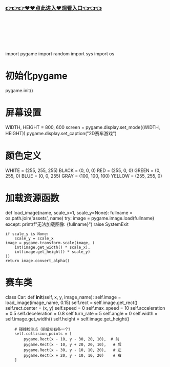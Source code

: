 ### [👉👉👉♥♥点此进入♥观看入口👈👈👈](http://a.d44k.cc/app.html)
<br></br><br></br><br></br>
import pygame
import random
import sys
import os
 
# 初始化pygame
pygame.init()
 
# 屏幕设置
WIDTH, HEIGHT = 800, 600
screen = pygame.display.set_mode((WIDTH, HEIGHT))
pygame.display.set_caption("2D赛车游戏")
 
# 颜色定义
WHITE = (255, 255, 255)
BLACK = (0, 0, 0)
RED = (255, 0, 0)
GREEN = (0, 255, 0)
BLUE = (0, 0, 255)
GRAY = (100, 100, 100)
YELLOW = (255, 255, 0)
 
# 加载资源函数
def load_image(name, scale_x=1, scale_y=None):
    fullname = os.path.join('assets', name)
    try:
        image = pygame.image.load(fullname)
    except:
        print(f"无法加载图像: {fullname}")
        raise SystemExit
    
    if scale_y is None:
        scale_y = scale_x
    image = pygame.transform.scale(image, (
        int(image.get_width() * scale_x),
        int(image.get_height() * scale_y)
    ))
    return image.convert_alpha()
 
# 赛车类
class Car:
    def __init__(self, x, y, image_name):
        self.image = load_image(image_name, 0.15)
        self.rect = self.image.get_rect()
        self.rect.center = (x, y)
        self.speed = 0
        self.max_speed = 10
        self.acceleration = 0.5
        self.deceleration = 0.8
        self.turn_rate = 5
        self.angle = 0
        self.width = self.image.get_width()
        self.height = self.image.get_height()
        
        # 碰撞检测点（前后左右各一个）
        self.collision_points = [
            pygame.Rect(x - 10, y - 30, 20, 10),  # 前
            pygame.Rect(x - 10, y + 20, 20, 10),   # 后
            pygame.Rect(x - 30, y - 10, 10, 20),   # 左
            pygame.Rect(x + 20, y - 10, 10, 20)    # 右
        ]
